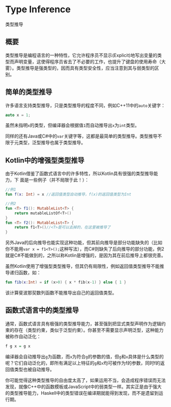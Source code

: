 # Type Inference

类型推导

## 概要

类型推导是编程语言的一种特性，它允许程序员不显示(Explicit)地写出变量的类型而声明变量，这使得程序员省去了不必要的工作，也提升了键盘的使用寿命（大雾）。类型推导是强类型的，因而具有类型安全性，应当注意到其与弱类型的区别。

## 简单的类型推导

许多语言支持类型推导，只是类型推导的程度不同，例如C++11中的`auto`关键字：

```C++
auto x = 1;
```

虽然未指明`x`的类型，但编译器会根据值`1`而自动推导出`x`为`int`类型。

同样的还有Java或C#中的`var`关键字等，这都是最简单的类型推导。类型推导不限于元类型，泛型推导也属于类型推导。

## Kotlin中的增强型类型推导

由于Kotlin借鉴了函数式语言中的许多特性，所以Kotlin具有很强的类型推导能力，下
面是一些例子（并不局限于此！）：

```Kotlin
//例1
fun f(x: Int) = x //返回值类型自动推导，f(x)的返回值类型为Int
```

```Kotlin
//例2
fun <T> f1(): MutableList<T> {
    return mutableListOf<T>()
}
fun <T> f2(): MutableList<T> {
    return f1<T>()//<T>是可以去掉的，在这里被推导了
}
```

另外Java的后向推导也能实现这种功能，但其前向推导是部分功能缺失的（比如你不能用`var x = f1<T>();`这种写法），而C#则缺失了后向推导的部分功能，例2就是C#不能做到的，之所以称Kotlin是增强的，是因为其在前后推导上都很完善。

虽然Kotlin使用了增强型类型推导，但其仍有局限性，例如返回值类型推导不能推导递归函数，如：

```Kotlin
fun fib(x:Int) = if (x>0) { x * fib(x-1) } else { 1 }
```

该计算斐波那契数列函数不能推导出自己的返回值类型。

## 函数式语言中的类型推导

通常，函数式语言具有极强的类型推导能力，甚至强到把显式类型声明作为逻辑约束的存在（类型约束，类似于泛型约束）。你甚至不需要显示声明泛型，这种能力被称作自动泛化：

```Haskell
f g x = g x
```

编译器会自动推导出`g`为函数，而`x`为符合`g`的参数的值，但`g`和`x`具体是什么类型的呢？它们自动泛化的，即所有满足以上特征的`g`和`x`均可被作为f的参数，同时f的返回值类型也被自动推导。

你可能觉得这种类型推导的自由度太高了，如果运用不当，会造成程序错误而无法发现，就像C++中的函数模板或JavaScript中的弱类型一样。其实正是由于强大的类型推导能力，Haskell中的类型错误在编译期就能得到发现，而不是遗留到运行期。
